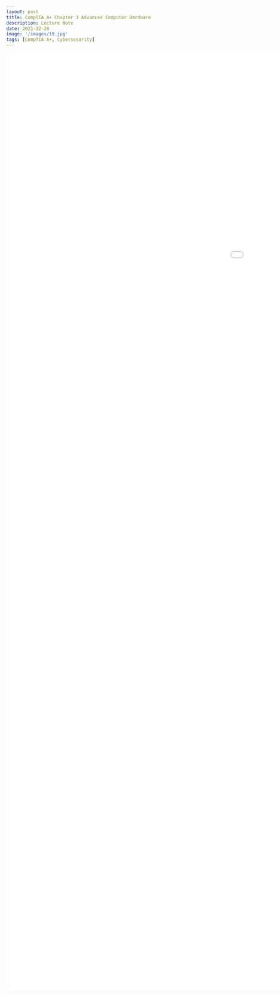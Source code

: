 ```yaml
---
layout: post
title: CompTIA A+ Chapter 3 Advanced Computer Hardware
description: Lecture Note
date: 2021-12-20
image: '/images/19.jpg'
tags: [CompTIA A+, Cybersecurity]
---
```


<embed src="/images/Chapter_3_Advanced_Computer_Hardware.pdf" width="1800px" height="2500px" />
